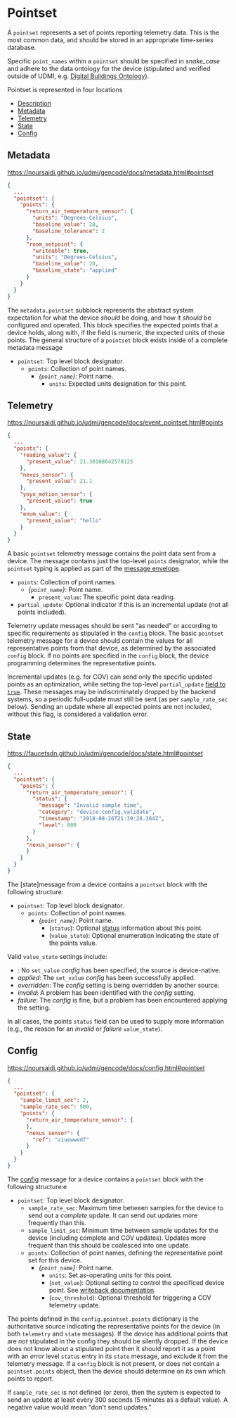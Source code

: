 # Pointset

A `pointset` represents a set of points reporting telemetry data. This is the most common data, and should be stored in an appropriate time-series database.

Specific `point_names` within a `pointset` should be specified in _snake_case_ and adhere to the
data ontology for the device (stipulated and verified outside of UDMI, e.g. [Digital Buildings Ontology](https://github.com/google/digitalbuildings/tree/master/ontology)).


Pointset is represented in four locations
- [Description](#DESCRIPTION)
- [Metadata](#metadata)
- [Telemetry](#telemetry)
- [State](#state)
- [Config](#config)

## Metadata

https://noursaidi.github.io/udmi/gencode/docs/metadata.html#pointset

```json
{
  ...
  "pointset": {
    "points": {
      "return_air_temperature_sensor": {
        "units": "Degrees-Celsius",
        "baseline_value": 20,
        "baseline_tolerance": 2
      },
      "room_setpoint": {
        "writeable": true,
        "units": "Degrees-Celsius",
        "baseline_value": 20,
        "baseline_state": "applied"
      }
    }
  }
}
```

The `metadata.pointset` subblock represents the abstract system expectation for what the device
_should_ be doing, and how it _should_ be configured and operated. This block specifies the
expected points that a device holds, along with, if the field is numeric, the expected units of those points.
The general structure of a `pointset` block exists inside of a complete
metadata message

* `pointset`: Top level block designator.
  * `points`: Collection of point names.
    * _{`point_name`}_: Point name.
      * `units`: Expected units designation for this point.

## Telemetry

https://noursaidi.github.io/udmi/gencode/docs/event_pointset.html#points

```json
{
  ...
  "points": {
    "reading_value": {
      "present_value": 21.30108642578125
    },
    "nexus_sensor": {
      "present_value": 21.1
    },
    "yoyo_motion_sensor": {
      "present_value": true
    },
    "enum_value": {
      "present_value": "hello"
    }
  }
}
```

A basic `pointset` telemetry message contains
the point data sent from a device. The message contains just the top-level `points` designator,
while the `pointset` typing is applied as part of the [message envelope](envelope.md).

* `points`: Collection of point names.
  * _{`point_name`}_: Point name.
    * `present_value`: The specific point data reading.
* `partial_update`: Optional indicator if this is an incremental update (not all points included).

Telemetry update messages should be sent "as needed" or according to specific requirements as
stipulated in the `config` block. The basic `pointset` telemetry message for a device should
contain the values for all representative points from that device, as determined by the associated
`config` block. If no points are specified in the `config` block, the device programming determines
the representative points.

Incremental updates (e.g. for COV) can send only the specific updated points as an optimization,
while setting the top-level `partial_update` [field to `true`](../../tests/event_pointset.tests/partial.json).
These messages may be indiscriminately dropped by the backend systems, so a periodic full-update
must still be sent (as per `sample_rate_sec` below). Sending an update where all expected points are not
included, without this flag, is considered a validation error.



## State

https://faucetsdn.github.io/udmi/gencode/docs/state.html#pointset        

```json
{
  ...
  "pointset": {
    "points": {
      "return_air_temperature_sensor": {
        "status": {
          "message": "Invalid sample time",
          "category": "device.config.validate",
          "timestamp": "2018-08-26T21:39:28.364Z",
          "level": 800
        }
      },
      "nexus_sensor": {
      }
    }
  }
}
```

The [state]message from a device contains a `pointset`
block with the following structure:

* `pointset`: Top level block designator.
  * `points`: Collection of point names.
    * _{`point_name`}_: Point name.
      * (`status`): Optional [status](status.md) information about this point.
      * (`value_state`): Optional enumeration indicating the state of the points value.

Valid `value_state` settings include:
* _<missing>_: No `set_value` _config_ has been specified, the source is device-native.
* _applied_: The `set_value` _config_ has been successfully applied.
* _overridden_: The _config_ setting is being overridden by another source.
* _invalid_: A problem has been identified with the _config_ setting.
* _failure_: The _config_ is fine, but a problem has been encountered applying the setting.

In all cases, the points `status` field can be used to supply more information (e.g., the
reason for an _invalid_ or _failure_ `value_state`).

## Config

https://noursaidi.github.io/udmi/gencode/docs/config.html#pointset


```json
{
  ...
  "pointset": {
    "sample_limit_sec": 2,
    "sample_rate_sec": 500,
    "points": {
      "return_air_temperature_sensor": {
      },
      "nexus_sensor": {
        "ref": "ziuewwedf"
      }
    }
  }
}
```

The [config](../../tests/config.tests/example.json) message for a device contains a `pointset`
block with the following structure:e

* `pointset`: Top level block designator.
  * `sample_rate_sec`: Maximum time between samples for the device to send out a _complete_
  update. It can send out updates more frequently than this.
  * `sample_limit_sec`: Minimum time between sample updates for the device (including complete
  and COV updates). Updates more frequent than this should be coalesced into one update.
  * `points`: Collection of point names, defining the representative point set for this device.
    * _{`point_name`}_: Point name.
      * `units`: Set as-operating units for this point.
      * (`set_value`): Optional setting to control the specificed device point. See [writeback documentation](../specs/sequences/writeback.md).
      * (`cov_threshold`): Optional threshold for triggering a COV telemetry update.

The points defined in the `config.pointset.points` dictionary is the authoritative source
indicating the representative points for the device (in both `telemetry` and `state` messages). If
the device has additional points that are _not_ stipulated in the config they should be silently
dropped. If the device does not know about a stipulated point then it should report it as a
point with an _error_ level `status` entry in its `state` message, and exclude it from the telemetry message.
If a `config` block is not present, or does not contain a `pointset.points` object,
then the device should determine on its own which points to report.

If `sample_rate_sec` is not defined (or zero), then the system is expected to send an update at least every
300 seconds (5 minutes as a default value). A negative value would mean "don't send updates."
